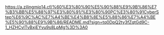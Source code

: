 https://a.zilingmio14.cf/%60%E3%80%90%E5%90%88%E9%9B%86%E7%B3%BB%E5%88%97%E3%80%91/%E3%80%90PC%E3%80%91CyberStep%E6%9C%AC%E7%A4%BE%E4%B8%8E%E5%88%86%E7%A4%BE%E5%90%88%E9%9B%86/README.md?sign=tq0DpQ2ty3fZqtGd9C-1_HZHCvlTvBxjEYvu9s8LpMg%3D%3A0